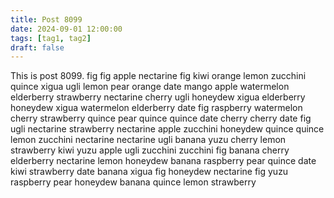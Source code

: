 ```yaml
---
title: Post 8099
date: 2024-09-01 12:00:00
tags: [tag1, tag2]
draft: false
---
```

This is post 8099.
fig
fig
apple
nectarine
fig
kiwi
orange
lemon
zucchini
quince
xigua
ugli
lemon
pear
orange
date
mango
apple
watermelon
elderberry
strawberry
nectarine
cherry
ugli
honeydew
xigua
elderberry
honeydew
xigua
watermelon
elderberry
date
fig
raspberry
watermelon
cherry
strawberry
quince
pear
quince
quince
date
cherry
cherry
date
fig
ugli
nectarine
strawberry
nectarine
apple
zucchini
honeydew
quince
quince
lemon
zucchini
nectarine
nectarine
ugli
banana
yuzu
cherry
lemon
strawberry
kiwi
yuzu
apple
ugli
zucchini
zucchini
fig
banana
cherry
elderberry
nectarine
lemon
honeydew
banana
raspberry
pear
quince
date
kiwi
strawberry
date
banana
xigua
fig
honeydew
nectarine
fig
yuzu
raspberry
pear
honeydew
banana
quince
lemon
strawberry
